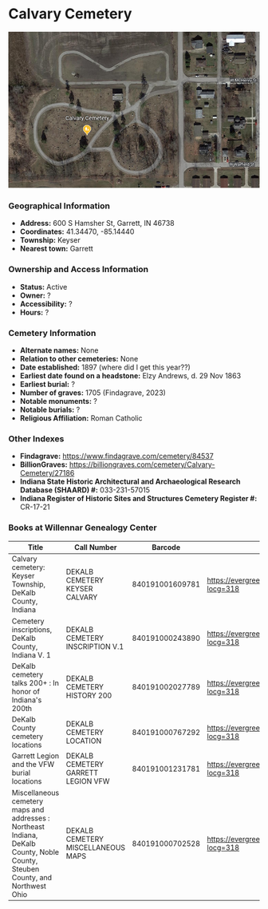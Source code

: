 # Calvary Cemetery

![Calvary Cemetery on Google Earth](https://github.com/FyoAtEPL/DeKalbCemeteries/blob/main/images/mapImages/CalvaryEarth.png "Calvary Cemetery on Google Earth")

### Geographical Information
- **Address:** 600 S Hamsher St, Garrett, IN 46738
- **Coordinates:** 41.34470, -85.14440
- **Township:** Keyser
- **Nearest town:** Garrett

### Ownership and Access Information
- **Status:** Active
- **Owner:** ?
- **Accessibility:** ?
- **Hours:** ?

### Cemetery Information
- **Alternate names:** None
- **Relation to other cemeteries:** None
- **Date established:** 1897  (where did I get this year??)
- **Earliest date found on a headstone:** Elzy Andrews, d. 29 Nov 1863
- **Earliest burial:** ?
- **Number of graves:**  1705 (Findagrave, 2023)
- **Notable monuments:** ?
- **Notable burials:** ?
- **Religious Affiliation:** Roman Catholic

### Other Indexes
- **Findagrave:** https://www.findagrave.com/cemetery/84537
- **BillionGraves:** https://billiongraves.com/cemetery/Calvary-Cemetery/27186
- **Indiana State Historic Architectural and Archaeological Research Database (SHAARD) #:** 033-231-57015
- **Indiana Register of Historic Sites and Structures Cemetery Register #:** CR-17-21


### Books at Willennar Genealogy Center
| Title | Call Number | Barcode | Evergreen Record |
| ------------ | ------------ | ------------ | ------------ |
| Calvary cemetery: Keyser Township, DeKalb County, Indiana | DEKALB CEMETERY KEYSER CALVARY | 840191001609781 | https://evergreen.lib.in.us/eg/opac/record/20712162?locg=318 |
| Cemetery inscriptions, DeKalb County, Indiana V. 1 | DEKALB CEMETERY INSCRIPTION V.1 | 840191000243890 | https://evergreen.lib.in.us/eg/opac/record/20697937?locg=318 |
| DeKalb cemetery talks 200+ : In honor of Indiana's 200th | DEKALB CEMETERY HISTORY 200 | 840191002027789 | https://evergreen.lib.in.us/eg/opac/record/20859537?locg=318 |
| DeKalb County cemetery locations | DEKALB CEMETERY LOCATION | 840191000767292 | https://evergreen.lib.in.us/eg/opac/record/20670319?locg=318 |
| Garrett Legion and the VFW burial locations | DEKALB CEMETERY GARRETT LEGION VFW | 840191001231781 | https://evergreen.lib.in.us/eg/opac/record/20670193?locg=318 |
| Miscellaneous cemetery maps and addresses : Northeast Indiana, DeKalb County, Noble County, Steuben County, and Northwest Ohio | DEKALB CEMETERY MISCELLANEOUS MAPS | 840191000702528 | https://evergreen.lib.in.us/eg/opac/record/20673421?locg=318 |
